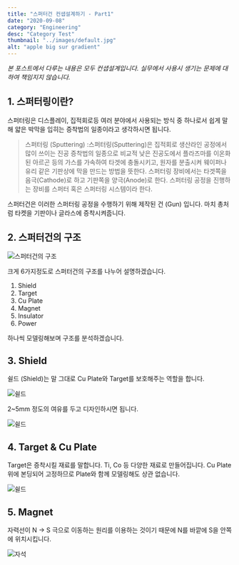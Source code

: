```yaml
---
title: "스퍼터건 컨샙설계하기 - Part1"
date: "2020-09-08"
category: "Engineering"
desc: "Category Test"
thumbnail: "../images/default.jpg"
alt: "apple big sur gradient"
---
```


_본 포스트에서 다루는 내용은 모두 컨샙설계입니다. 실무에서 사용시 생기는 문제에 대하여 책임지지 않습니다._

## 1. 스퍼터링이란?

스퍼터링은 디스플레이, 집적회로등 여러 분야에서 사용되는 방식 중 하나로서 쉽게 말해 얇은 박막을 입히는 증착법의 일종이라고 생각하시면 됩니다.

> 스퍼터링 (Sputtering) :스퍼터링(Sputtering)은 집적회로 생산라인 공정에서 많이 쓰이는 진공 증착법의 일종으로 비교적 낮은 진공도에서 플라즈마를 이온화된 아르곤 등의 가스를 가속하여 타겟에 충돌시키고, 원자를 분출시켜 웨이퍼나 유리 같은 기판상에 막을 만드는 방법을 뜻한다. 스퍼터링 장비에서는 타겟쪽을 음극(Cathode)로 하고 기판쪽을 양극(Anode)로 한다. 스퍼터링 공정을 진행하는 장비를 스퍼터 혹은 스퍼터링 시스템이라 한다.

스퍼터건은 이러한 스퍼터링 공정을 수행하기 위해 제작된 건 (Gun) 입니다. 마치 총처럼 타켓을 기판이나 글라스에 증착시켜줍니다.

## 2. 스퍼터건의 구조

![스퍼터건의 구조](/assets/2020-09-08-sputtergun-part1/1.PNG)

크게 6가지정도로 스퍼터건의 구조를 나누어 설명하겠습니다.

1. Shield
2. Target
3. Cu Plate
4. Magnet
5. Insulator
6. Power

하나씩 모델링해보며 구조를 분석하겠습니다.

## 3. Shield

쉴드 (Shield)는 말 그대로 Cu Plate와 Target를 보호해주는 역할을 합니다.

![쉴드](/assets/2020-09-08-sputtergun-part1/2.PNG)

2~5mm 정도의 여유를 두고 디자인하시면 됩니다.

![쉴드](/assets/2020-09-08-sputtergun-part1/3.PNG)

## 4. Target & Cu Plate

Target은 증착시킬 재료를 말합니다. Ti, Co 등 다양한 재료로 만들어집니다. Cu Plate위에 본딩되어 고정하므로 Plate와 함께 모델링해도 상관 없습니다.

![쉴드](/assets/2020-09-08-sputtergun-part1/4.PNG)

## 5. Magnet

자력선이 N -> S 극으로 이동하는 원리를 이용하는 것이기 때문에 N를 바깥에 S을 안쪽에 위치시킵니다.

![자석](/assets/2020-09-08-sputtergun-part1/5.PNG)
